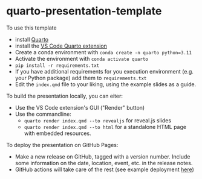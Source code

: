 # quarto-presentation-template

To use this template
* install [Quarto](https://quarto.org/docs/get-started/)
* install the [VS Code Quarto extension](https://quarto.org/docs/get-started/hello/vscode.html)
* Create a conda environment with `conda create -n quarto python=3.11`
* Activate the environment with `conda activate quarto`
* `pip install -r requirements.txt`
* If you have additional requirements for you execution environment (e.g. your Python package) add them to `requirements.txt`
* Edit the `index.qmd` file to your liking, using the example slides as a guide.

To build the presentation locally, you can eiter:
* Use the VS Code extension's GUI ("Render" button)
* Use the commandline:
  * `quarto render index.qmd --to revealjs` for reveal.js slides
  * `quarto render index.qmd --to html` for a standalone HTML page with embedded resources.

To deploy the presentation on GitHub Pages:
* Make a new release on GitHub, tagged with a version number. Include some information on the date, location, event, etc. in the release notes.
* GitHub actions will take care of the rest (see example deployment [here](https://neuroinformatics-unit.github.io/quarto-presentation-template/#/title-slide))